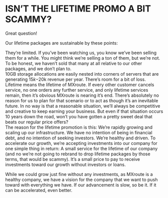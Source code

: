 ﻿# ISN’T THE LIFETIME PROMO A BIT SCAMMY?

Great question!

Our lifetime packages are sustainable by these points:

They’re limited. If you’ve been watching us, you know we’ve been selling them for a while. You might think we’re selling a ton of them, but we’re not. To be honest, we haven’t sold that many at all relative to our other packages, and we don’t plan to.  
10GB storage allocations are easily nested into corners of servers that are generating $15k-$20k revenue per year. There’s room for a bit of loss.  
Lifetime means the lifetime of MXroute. If every other customer cancels service, no one orders any further service, and only lifetime services remain, then it’s obvious MXroute is nearing it’s end. There’s absolutely no reason for us to plan for that scenario or to act as though it’s an inevitable future. In no way is that a reasonable situation, we’ll always be competitive and creative to keep earning your business. But even if that situation occurs 10 years down the road, won’t you have gotten a pretty sweet deal that beats our regular price offers?  
The reason for the lifetime promotion is this: We’re rapidly growing and scaling up our infrastructure. We have no intention of being in financial debt, and no intention of seeking investors. We’re healthy and driven. To accelerate our growth, we’re accepting investments into our company for one simple thing in return: A small service for the lifetime of our company (and no we’re not going to rebrand to drop lifetime packages by those terms, that would be scammy). It’s a small price to pay to receive investments toward our growth without investors or loans.

While we could grow just fine without any investments, as MXroute is a healthy company, we have a vision for the company that we want to push toward with everything we have. If our advancement is slow, so be it. If it can be accelerated, even better.


